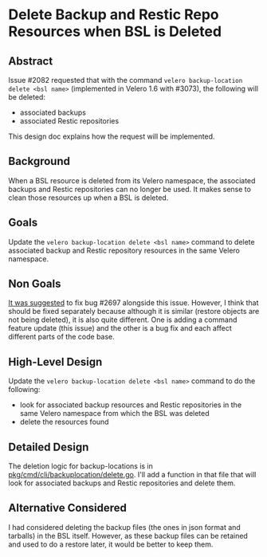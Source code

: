 # Delete Backup and Restic Repo Resources when BSL is Deleted

## Abstract

Issue #2082 requested that with the command `velero backup-location delete <bsl name>` (implemented in Velero 1.6 with #3073), the following will be deleted:

- associated backups
- associated Restic repositories

This design doc explains how the request will be implemented.

## Background

When a BSL resource is deleted from its Velero namespace, the associated backups and Restic repositories can no longer be used.
It makes sense to clean those resources up when a BSL is deleted.

## Goals

Update the `velero backup-location delete <bsl name>` command to delete associated backup and Restic repository resources in the same Velero namespace.

## Non Goals

[It was suggested](https://github.com/vmware-tanzu/velero/issues/2082#issuecomment-827951311) to fix bug #2697 alongside this issue.
However, I think that should be fixed separately because although it is similar (restore objects are not being deleted), it is also quite different.
One is adding a command feature update (this issue) and the other is a bug fix and each affect different parts of the code base.

## High-Level Design

Update the `velero backup-location delete <bsl name>` command to do the following:

- look for associated backup resources and Restic repositories in the same Velero namespace from which the BSL was deleted
- delete the resources found

## Detailed Design

The deletion logic for backup-locations is in [pkg/cmd/cli/backuplocation/delete.go](https://github.com/vmware-tanzu/velero/blob/main/pkg/cmd/cli/backuplocation/delete.go).
I'll add a function in that file that will look for associated backups and Restic repositories and delete them.

## Alternative Considered

I had considered deleting the backup files (the ones in json format and tarballs) in the BSL itself.
However, as these backup files can be retained and used to do a restore later, it would be better to keep them.
